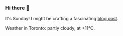 ### Hi there :wave:

It's Sunday! I might be crafting a fascinating [blog post](https://www.benjaminwuethrich.dev).

Weather in Toronto: partly cloudy, at +11°C.
